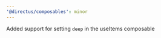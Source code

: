 ```yaml
---
'@directus/composables': minor
---
```


Added support for setting `deep` in the useItems composable
